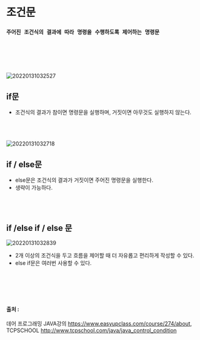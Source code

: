 # 조건문

### `주어진 조건식의 결과에 따라 명령을 수행하도록 제어하는 명령문`
<br><br><br><br>

![20220131032527](https://user-images.githubusercontent.com/78770230/151712330-7d96c017-9268-4566-8552-7b29df9c7c63.jpg)
## if문

- 조건식의 결과가 참이면 명령문을 실행하며, 거짓이면 아무것도 실행하지 않는다.
<br><br><br><br>


![20220131032718](https://user-images.githubusercontent.com/78770230/151712382-bfac777c-e6f6-4a71-9d7f-0da220c16c53.jpg)
## if / else문

- else문은 조건식의 결과가 거짓이면 주어진 명령문을 실행한다.
- 생략이 가능하다.
<br><br><br><br>

## if /else if / else 문
![20220131032839](https://user-images.githubusercontent.com/78770230/151712426-7c1ce9f4-34ac-4a53-a0a6-50161d6d9faf.jpg)

- 2개 이상의 조건식을 두고 흐름을 제어할 때 더 자유롭고 편리하게 작성할 수 있다.
- else if문은 여러번 사용할 수 있다.

<br><br><br><br>
#### 출처 : 
데어 프로그래밍 JAVA강의 <https://www.easyupclass.com/course/274/about>,  
TCPSCHOOL <http://www.tcpschool.com/java/java_control_condition>
